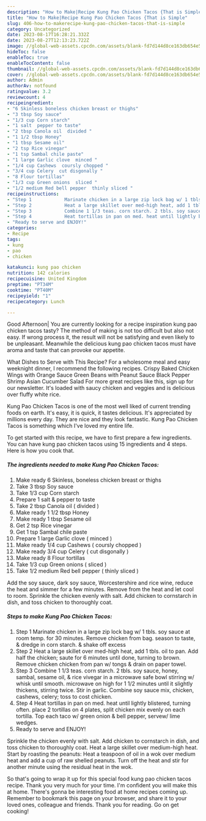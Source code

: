 ```yaml
---
description: "How to Make|Recipe Kung Pao Chicken Tacos {That is Simple"
title: "How to Make|Recipe Kung Pao Chicken Tacos {That is Simple"
slug: 406-how-to-makerecipe-kung-pao-chicken-tacos-that-is-simple
category: Uncategorized
date: 2023-08-17T16:28:21.332Z
date: 2023-08-27T12:13:23.722Z
image: //global-web-assets.cpcdn.com/assets/blank-fd7d144d8ce163db654e5a02c40b08a2775adb7897d16e4062681dc7e1b2800f.png
hideToc: false
enableToc: true
enableTocContent: false
thumbnail: //global-web-assets.cpcdn.com/assets/blank-fd7d144d8ce163db654e5a02c40b08a2775adb7897d16e4062681dc7e1b2800f.png
cover: //global-web-assets.cpcdn.com/assets/blank-fd7d144d8ce163db654e5a02c40b08a2775adb7897d16e4062681dc7e1b2800f.png
author: Admin
authorAv: notfound
ratingvalue: 3.2
reviewcount: 4
recipeingredient:
- "6 Skinless boneless chicken breast or thighs"
- "3 tbsp Soy sauce"
- "1/3 cup Corn starch"
- "1 salt  pepper to taste"
- "2 tbsp Canola oil  divided "
- "1 1/2 tbsp Honey"
- "1 tbsp Sesame oil"
- "2 tsp Rice vinegar"
- "1 tsp Sambal chile paste"
- "1 large Garlic clove  minced "
- "1/4 cup Cashews  coursly chopped "
- "3/4 cup Celery  cut disgonally "
- "8 Flour tortillas"
- "1/3 cup Green onions  sliced "
- "1/2 medium Red bell pepper  thinly sliced "
recipeinstructions:
- "Step 1            Marinate chicken in a large zip lock bag w/ 1 tbls. soy sauce at room temp. for 30 minutes. Remove chicken from bag.  season to taste, &amp; dredge in corn starch. &amp; shake off excess"
- "Step 2            Heat a large skillet over med-high heat, add 1 tbls. oil to pan. Add half the chicken; saute for 6 minutes until done, turning to brown. Remove chicken chicken from pan w/ tongs &amp; drain on paper towel."
- "Step 3            Combine 1 1/3 teas. corn starch. 2 tbls. soy sauce, honey, sambal, sesame oil, &amp; rice vivegar in a microwave safe bowl stirring w/ whisk until smooth. microwave on high for 1 1/2 minutes until it slightly thickens, stirring twice. Stir in garlic.  Combine soy sauce mix, chicken, cashews, celery; toss to cost chicken."
- "Step 4            Heat tortillas in pan on med. heat until lightly blistered, turning often. place 2 tortillas on 4 plates, split chicken mix evenly on each tortilla. Top each taco w/ green onion &amp; bell pepper, servew/ lime wedges."
- "Ready to serve and ENJOY!"
categories:
- Recipe
tags:
- kung
- pao
- chicken

katakunci: kung pao chicken 
nutrition: 142 calories
recipecuisine: United Kingdom
preptime: "PT34M"
cooktime: "PT40M"
recipeyield: "1"
recipecategory: Lunch

---
```



Good Afternoon| You are currently looking for a recipe inspiration kung pao chicken tacos tasty? The method of making is not too difficult but also not easy. If wrong process it, the result will not be satisfying and even likely to be unpleasant. Meanwhile the delicious kung pao chicken tacos must have aroma and taste that can provoke our appetite.





What Dishes to Serve with This Recipe? For a wholesome meal and easy weeknight dinner, I recommend the following recipes. Crispy Baked Chicken Wings with Orange Sauce Green Beans with Peanut Sauce Black Pepper Shrimp Asian Cucumber Salad For more great recipes like this, sign up for our newsletter. It&#39;s loaded with saucy chicken and veggies and is delicious over fluffy white rice.

Kung Pao Chicken Tacos is one of the most well liked of current trending foods on earth. It's easy, it is quick, it tastes delicious. It's appreciated by millions every day. They are nice and they look fantastic. Kung Pao Chicken Tacos is something which I've loved my entire life.


To get started with this recipe, we have to first prepare a few ingredients. You can have kung pao chicken tacos using 15 ingredients and 4 steps. Here is how you cook that.

<!--inarticleads1-->

##### The ingredients needed to make Kung Pao Chicken Tacos:

1. Make ready 6 Skinless, boneless chicken breast or thighs
1. Take 3 tbsp Soy sauce
1. Take 1/3 cup Corn starch
1. Prepare 1 salt &amp; pepper to taste
1. Take 2 tbsp Canola oil ( divided )
1. Make ready 1 1/2 tbsp Honey
1. Make ready 1 tbsp Sesame oil
1. Get 2 tsp Rice vinegar
1. Get 1 tsp Sambal chile paste
1. Prepare 1 large Garlic clove ( minced )
1. Make ready 1/4 cup Cashews ( coursly chopped )
1. Make ready 3/4 cup Celery ( cut disgonally )
1. Make ready 8 Flour tortillas
1. Take 1/3 cup Green onions ( sliced )
1. Take 1/2 medium Red bell pepper ( thinly sliced )


Add the soy sauce, dark soy sauce, Worcestershire and rice wine, reduce the heat and simmer for a few minutes. Remove from the heat and let cool to room. Sprinkle the chicken evenly with salt. Add chicken to cornstarch in dish, and toss chicken to thoroughly coat. 

<!--inarticleads2-->

##### Steps to make Kung Pao Chicken Tacos:

1. Step 1            Marinate chicken in a large zip lock bag w/ 1 tbls. soy sauce at room temp. for 30 minutes. Remove chicken from bag.  season to taste, &amp; dredge in corn starch. &amp; shake off excess
1. Step 2            Heat a large skillet over med-high heat, add 1 tbls. oil to pan. Add half the chicken; saute for 6 minutes until done, turning to brown. Remove chicken chicken from pan w/ tongs &amp; drain on paper towel.
1. Step 3            Combine 1 1/3 teas. corn starch. 2 tbls. soy sauce, honey, sambal, sesame oil, &amp; rice vivegar in a microwave safe bowl stirring w/ whisk until smooth. microwave on high for 1 1/2 minutes until it slightly thickens, stirring twice. Stir in garlic.  Combine soy sauce mix, chicken, cashews, celery; toss to cost chicken.
1. Step 4            Heat tortillas in pan on med. heat until lightly blistered, turning often. place 2 tortillas on 4 plates, split chicken mix evenly on each tortilla. Top each taco w/ green onion &amp; bell pepper, servew/ lime wedges.
1. Ready to serve and ENJOY!

Sprinkle the chicken evenly with salt. Add chicken to cornstarch in dish, and toss chicken to thoroughly coat. Heat a large skillet over medium-high heat. Start by roasting the peanuts: Heat a teaspoon of oil in a wok over medium heat and add a cup of raw shelled peanuts. Turn off the heat and stir for another minute using the residual heat in the wok. 

So that's going to wrap it up for this special food kung pao chicken tacos recipe. Thank you very much for your time. I'm confident you will make this at home. There's gonna be interesting food at home recipes coming up. Remember to bookmark this page on your browser, and share it to your loved ones, colleague and friends. Thank you for reading. Go on get cooking!
